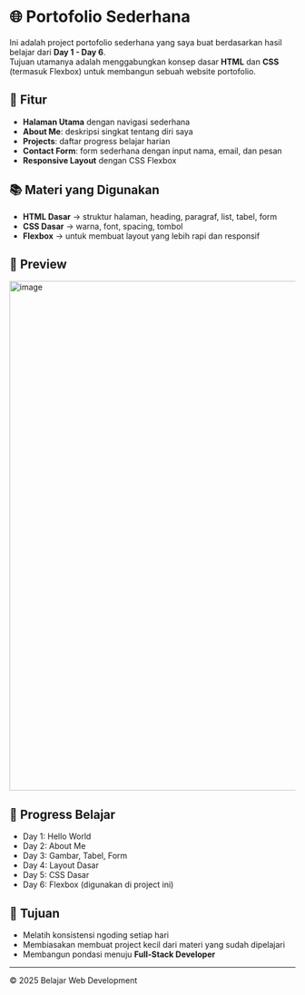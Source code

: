 # 🌐 Portofolio Sederhana

Ini adalah project portofolio sederhana yang saya buat berdasarkan hasil belajar dari **Day 1 - Day 6**.  
Tujuan utamanya adalah menggabungkan konsep dasar **HTML** dan **CSS** (termasuk Flexbox) untuk membangun sebuah website portofolio.

## 🚀 Fitur
- **Halaman Utama** dengan navigasi sederhana  
- **About Me**: deskripsi singkat tentang diri saya  
- **Projects**: daftar progress belajar harian  
- **Contact Form**: form sederhana dengan input nama, email, dan pesan  
- **Responsive Layout** dengan CSS Flexbox  

## 📚 Materi yang Digunakan
- **HTML Dasar** → struktur halaman, heading, paragraf, list, tabel, form  
- **CSS Dasar** → warna, font, spacing, tombol  
- **Flexbox** → untuk membuat layout yang lebih rapi dan responsif  

## 📸 Preview
<img width="1918" height="898" alt="image" src="https://github.com/user-attachments/assets/f9fb86af-a09a-422e-ace7-dc393934a4c3" />


## 📅 Progress Belajar
- Day 1: Hello World  
- Day 2: About Me  
- Day 3: Gambar, Tabel, Form  
- Day 4: Layout Dasar  
- Day 5: CSS Dasar  
- Day 6: Flexbox (digunakan di project ini)

## 🎯 Tujuan
- Melatih konsistensi ngoding setiap hari  
- Membiasakan membuat project kecil dari materi yang sudah dipelajari  
- Membangun pondasi menuju **Full-Stack Developer**  

---

© 2025 Belajar Web Development

